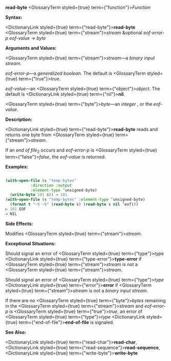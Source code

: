 **read-byte** <GlossaryTerm styled={true} term={"function"}><i>Function</i></GlossaryTerm> 



**Syntax:** 



<DictionaryLink styled={true} term={"read-byte"}><b>read-byte</b></DictionaryLink> <GlossaryTerm styled={true} term={"stream"}><i>stream</i></GlossaryTerm> &amp;optional *eof-error-p eof-value → byte* 



**Arguments and Values:** 



<GlossaryTerm styled={true} term={"stream"}><i>stream</i></GlossaryTerm>—a *binary input stream*. 



*eof-error-p*—a *generalized boolean*. The default is <GlossaryTerm styled={true} term={"true"}><i>true</i></GlossaryTerm>. 



*eof-value*—an <GlossaryTerm styled={true} term={"object"}><i>object</i></GlossaryTerm>. The default is <DictionaryLink styled={true} term={"nil"}><b>nil</b></DictionaryLink>. 



<GlossaryTerm styled={true} term={"byte"}><i>byte</i></GlossaryTerm>—an *integer* , or the *eof-value*. 



**Description:** 



<DictionaryLink styled={true} term={"read-byte"}><b>read-byte</b></DictionaryLink> reads and returns one byte from <GlossaryTerm styled={true} term={"stream"}><i>stream</i></GlossaryTerm>. 



If an *end of file*<sub>2</sub> occurs and *eof-error-p* is <GlossaryTerm styled={true} term={"false"}><i>false</i></GlossaryTerm>, the *eof-value* is returned. 



**Examples:**
```lisp

(with-open-file (s "temp-bytes" 
		   :direction :output 
		   :element-type ’unsigned-byte) 
  (write-byte 101 s)) → 101 
(with-open-file (s "temp-bytes" :element-type ’unsigned-byte) 
  (format t "~S ~S" (read-byte s) (read-byte s nil ’eof))) 
▷ 101 EOF 
→ NIL 

```
**Side Effects:** 



Modifies <GlossaryTerm styled={true} term={"stream"}><i>stream</i></GlossaryTerm>. 



**Exceptional Situations:** 



Should signal an error of <GlossaryTerm styled={true} term={"type"}><i>type</i></GlossaryTerm> <DictionaryLink styled={true} term={"type-error"}><b>type-error</b></DictionaryLink> if <GlossaryTerm styled={true} term={"stream"}><i>stream</i></GlossaryTerm> is not a <GlossaryTerm styled={true} term={"stream"}><i>stream</i></GlossaryTerm>. 



Should signal an error of <GlossaryTerm styled={true} term={"type"}><i>type</i></GlossaryTerm> <DictionaryLink styled={true} term={"error"}><b>error</b></DictionaryLink> if <GlossaryTerm styled={true} term={"stream"}><i>stream</i></GlossaryTerm> is not a *binary input stream*. 



If there are no <GlossaryTerm styled={true} term={"byte"}><i>bytes</i></GlossaryTerm> remaining in the <GlossaryTerm styled={true} term={"stream"}><i>stream</i></GlossaryTerm> and *eof-error-p* is <GlossaryTerm styled={true} term={"true"}><i>true</i></GlossaryTerm>, an error of <GlossaryTerm styled={true} term={"type"}><i>type</i></GlossaryTerm> <DictionaryLink styled={true} term={"end-of-file"}><b>end-of-file</b></DictionaryLink> is signaled. 



**See Also:** 



<DictionaryLink styled={true} term={"read-char"}><b>read-char</b></DictionaryLink>, <DictionaryLink styled={true} term={"read-sequence"}><b>read-sequence</b></DictionaryLink>, <DictionaryLink styled={true} term={"write-byte"}><b>write-byte</b></DictionaryLink> 







 



 




